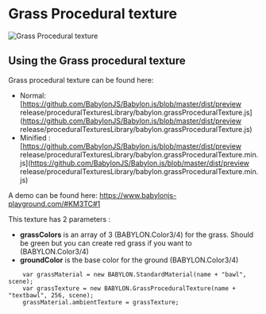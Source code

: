 # Grass Procedural texture

![Grass Procedural texture](/img/extensions/proceduraltextures/grasspt.png)

## Using the Grass procedural texture

Grass procedural texture can be found here: 
- Normal: [https://github.com/BabylonJS/Babylon.js/blob/master/dist/preview release/proceduralTexturesLibrary/babylon.grassProceduralTexture.js](https://github.com/BabylonJS/Babylon.js/blob/master/dist/preview release/proceduralTexturesLibrary/babylon.grassProceduralTexture.js)
- Minified : [https://github.com/BabylonJS/Babylon.js/blob/master/dist/preview release/proceduralTexturesLibrary/babylon.grassProceduralTexture.min.js](https://github.com/BabylonJS/Babylon.js/blob/master/dist/preview release/proceduralTexturesLibrary/babylon.grassProceduralTexture.min.js)

A demo can be found here:  https://www.babylonjs-playground.com/#KM3TC#1

This texture has 2 parameters :
- **grassColors** is an array of 3 (BABYLON.Color3/4) for the grass. Should be green but you can create red grass if you want to (BABYLON.Color3/4)
- **groundColor** is the base color for the ground (BABYLON.Color3/4)


```
    var grassMaterial = new BABYLON.StandardMaterial(name + "bawl", scene);
    var grassTexture = new BABYLON.GrassProceduralTexture(name + "textbawl", 256, scene);
    grassMaterial.ambientTexture = grassTexture;
```
